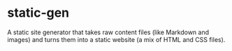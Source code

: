 # static-gen
A static site generator that takes raw content files (like Markdown and images) and turns them into a static website (a mix of HTML and CSS files).
